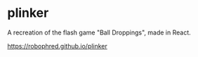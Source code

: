 # plinker
A recreation of the flash game "Ball Droppings", made in React.

https://robophred.github.io/plinker

